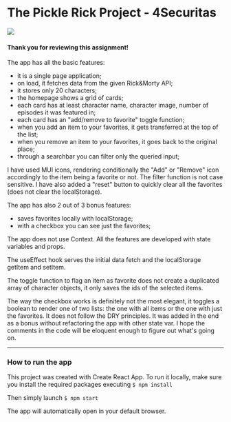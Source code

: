 # The Pickle Rick Project - 4Securitas

![](https://cdn.mos.cms.futurecdn.net/4v4rmrxbbRs2k8rw3zegpE-1200-80.jpg)

#### Thank you for reviewing this assignment!

The app has all the basic features:

- it is a single page application;
- on load, it fetches data from the given Rick&Morty API;
- it stores only 20 characters;
- the homepage shows a grid of cards;
- each card has at least character name, character image, number of episodes it was featured in;
- each card has an "add/remove to favorite" toggle function;
- when you add an item to your favorites, it gets transferred at the top of the list;
- when you remove an item to your favorites, it goes back to the original place;
- through a searchbar you can filter only the queried input;

I have used MUI icons, rendering conditionally the "Add" or "Remove" icon accordingly to the item being a favorite or not.
The filter function is not case sensitive.
I have also added a "reset" button to quickly clear all the favorites (does not clear the localStorage).

The app has also 2 out of 3 bonus features:
- saves favorites locally with localStorage;
- with a checkbox you can see just the favorites;

The app does not use Context. All the features are developed with state variables and props.

The useEffect hook serves the initial data fetch and the localStorage getItem and setItem.

The toggle function to flag an item as favorite does not create a duplicated array of character objects, it only saves the ids of the selected items.

The way the checkbox works is definitely not the most elegant, it toggles a boolean to render one of two lists: the one with all items or the one with just the favorites.
It does not follow the DRY principles. It was added in the end as a bonus without refactoring the app with other state var.
I hope the comments in the code will be eloquent enough to figure out what's going on.


------------



### How to run the app

This project was created with Create React App. To run it locally, make sure you install the required packages executing 
`$ npm install` 

Then simply launch 
`$ npm start` 

The app will automatically open in your default browser.
